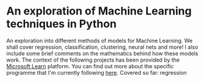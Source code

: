 # An exploration of Machine Learning techniques in Python
An exploration into different methods of models for Machine Learning. We shall cover regression, classification, clustering, neural nets and more! I also include some brief comments on the mathematics behind how these models work. The context of the following projects has been provided by the <a href="https://learn.microsoft.com/en-us/">Microsoft Learn</a> platform. You can find out more about the specific programme that I'm currently following <a href="https://learn.microsoft.com/en-us/certifications/exams/dp-100?tab=tab-learning-paths">here</a>.
Covered so far: regression
